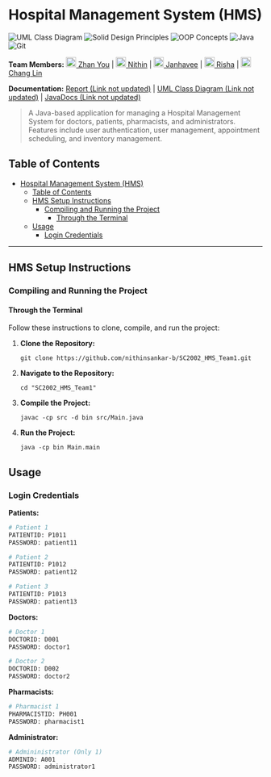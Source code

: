# Hospital Management System (HMS)

![UML Class Diagram](https://img.shields.io/badge/UML%20Class%20Diagram-1976D2?style=for-the-badge&logoColor=white)
![Solid Design Principles](https://img.shields.io/badge/SOLID%20Design%20Principles-C71A36?style=for-the-badge&logoColor=white)
![OOP Concepts](https://img.shields.io/badge/OOP%20Concepts-C71A36?style=for-the-badge&logoColor=white)
![Java](https://img.shields.io/badge/java-%23ED8B00.svg?style=for-the-badge&logo=java&logoColor=white)
![Git](https://img.shields.io/badge/git-%23F05033.svg?style=for-the-badge&logo=git&logoColor=white)

**Team Members:** [<img src="https://avatars.githubusercontent.com/u/119853913?v=4" height="20" width="20" /> Zhan You](https://github.com/donkey-king-kong) | [<img src="https://avatars.githubusercontent.com/u/144437711?v=4" height="20" width="20" /> Nithin](https://github.com/nithinsankar-b) | [<img src="https://avatars.githubusercontent.com/u/167533024?v=4" height="20" width="20" /> Janhavee](https://github.com/JanhaveeSingh) | [<img src="https://avatars.githubusercontent.com/u/164110710?v=4" height="20" width="20" /> Risha](https://github.com/RISHASUN001) | [<img src="https://avatars.githubusercontent.com/u/113620532?v=4" height="20" width="20" /> Chang Lin](https://github.com/Velosion)

**Documentation:** [Report (Link not updated)](https://github.com/xJQx/sc2002-fypms/blob/main/report.pdf) | [UML Class Diagram (Link not updated)](https://github.com/xJQx/sc2002-fypms/blob/main/uml%20class%20diagram/uml-class-diagram.jpg) | [JavaDocs (Link not updated)](https://xjqx.github.io/sc2002-fypms/sc2002_fypms/module-summary.html)

> A Java-based application for managing a Hospital Management System for doctors, patients, pharmacists, and administrators. Features include user authentication, user management, appointment scheduling, and inventory management.

## Table of Contents

- [Hospital Management System (HMS)](#hospital-management-system-hms)
  - [Table of Contents](#table-of-contents)
  - [HMS Setup Instructions](#hms-setup-instructions)
    - [Compiling and Running the Project](#compiling-and-running-the-project)
      - [Through the Terminal](#through-the-terminal)
  - [Usage](#usage)
    - [Login Credentials](#login-credentials)

---

## HMS Setup Instructions

### Compiling and Running the Project

#### Through the Terminal

Follow these instructions to clone, compile, and run the project:

1. **Clone the Repository:**
   ```
   git clone https://github.com/nithinsankar-b/SC2002_HMS_Team1.git
   ```

2. **Navigate to the Repository:**
   ```
   cd "SC2002_HMS_Team1"
   ```

3. **Compile the Project:**
   ```
   javac -cp src -d bin src/Main.java
   ```

4. **Run the Project:**
   ```
   java -cp bin Main.main
   ```
   
## Usage

### Login Credentials

**Patients:**
```bash
# Patient 1
PATIENTID: P1011
PASSWORD: patient11

# Patient 2
PATIENTID: P1012
PASSWORD: patient12

# Patient 3
PATIENTID: P1013
PASSWORD: patient13
```

**Doctors:**
```bash
# Doctor 1
DOCTORID: D001
PASSWORD: doctor1

# Doctor 2
DOCTORID: D002
PASSWORD: doctor2
```

**Pharmacists:**
```bash
# Pharmacist 1
PHARMACISTID: PH001
PASSWORD: pharmacist1
```

**Administrator:**
```bash
# Admininistrator (Only 1)
ADMINID: A001
PASSWORD: administrator1
```